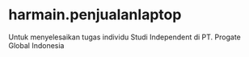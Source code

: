 # harmain.penjualanlaptop
Untuk menyelesaikan tugas individu Studi Independent di PT. Progate Global Indonesia
